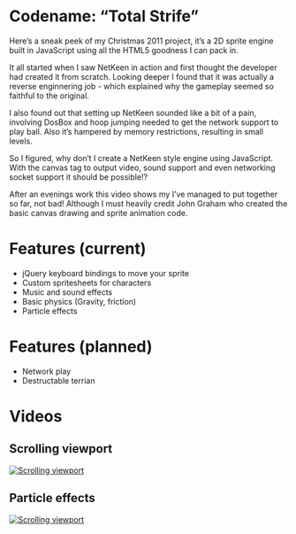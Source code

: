 # Codename: “Total Strife”
Here’s a sneak peek of my Christmas 2011 project, it’s a 2D sprite engine built in JavaScript using all the HTML5 goodness I can pack in.

It all started when I saw NetKeen in action and first thought the developer had created it from scratch. Looking deeper I found that it was actually a reverse enginnering job - which explained why the gameplay seemed so faithful to the original.

I also found out that setting up NetKeen sounded like a bit of a pain, involving DosBox and hoop jumping needed to get the network support to play ball. Also it’s hampered by memory restrictions, resulting in small levels.

So I figured, why don’t I create a NetKeen style engine using JavaScript. With the canvas tag to output video, sound support and even networking socket support it should be possible!?

After an evenings work this video shows my I’ve managed to put together so far, not bad! Although I must heavily credit John Graham who created the basic canvas drawing and sprite animation code.

# Features (current)
- jQuery keyboard bindings to move your sprite
- Custom spritesheets for characters
- Music and sound effects
- Basic physics (Gravity, friction)
- Particle effects

# Features (planned)
- Network play
- Destructable terrian

# Videos
## Scrolling viewport
[![Scrolling viewport](https://img.youtube.com/vi/cyYu9w35vvw/0.jpg)](https://www.youtube.com/watch?v=cyYu9w35vvw)

## Particle effects
[![Scrolling viewport](https://img.youtube.com/vi/P51rFMUP3aM/0.jpg)](https://www.youtube.com/watch?v=P51rFMUP3aM)
